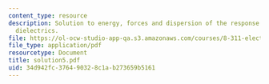 ```yaml
---
content_type: resource
description: Solution to energy, forces and dispersion of the response function in
  dielectrics.
file: https://ol-ocw-studio-app-qa.s3.amazonaws.com/courses/8-311-electromagnetic-theory-spring-2004/34d942fc376490328c1ab273659b5161_solution5.pdf
file_type: application/pdf
resourcetype: Document
title: solution5.pdf
uid: 34d942fc-3764-9032-8c1a-b273659b5161
---
```

